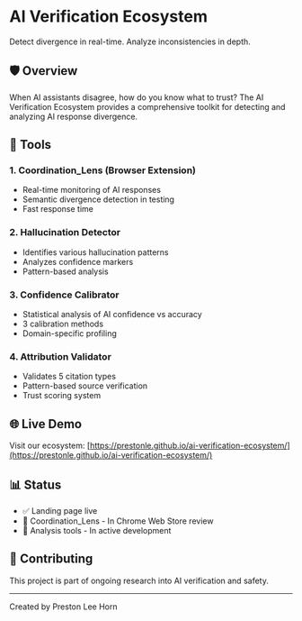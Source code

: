 # AI Verification Ecosystem

Detect divergence in real-time. Analyze inconsistencies in depth.

## 🛡️ Overview

When AI assistants disagree, how do you know what to trust? The AI Verification Ecosystem provides a comprehensive toolkit for detecting and analyzing AI response divergence.

## 🚀 Tools

### 1. Coordination_Lens (Browser Extension)
- Real-time monitoring of AI responses
- Semantic divergence detection in testing
- Fast response time

### 2. Hallucination Detector
- Identifies various hallucination patterns
- Analyzes confidence markers
- Pattern-based analysis

### 3. Confidence Calibrator
- Statistical analysis of AI confidence vs accuracy
- 3 calibration methods
- Domain-specific profiling

### 4. Attribution Validator
- Validates 5 citation types
- Pattern-based source verification
- Trust scoring system

## 🌐 Live Demo

Visit our ecosystem: [https://prestonle.github.io/ai-verification-ecosystem/](https://prestonle.github.io/ai-verification-ecosystem/)

## 📊 Status

- ✅ Landing page live
- 🚧 Coordination_Lens - In Chrome Web Store review
- 🚧 Analysis tools - In active development

## 🤝 Contributing

This project is part of ongoing research into AI verification and safety.

---

Created by Preston Lee Horn


